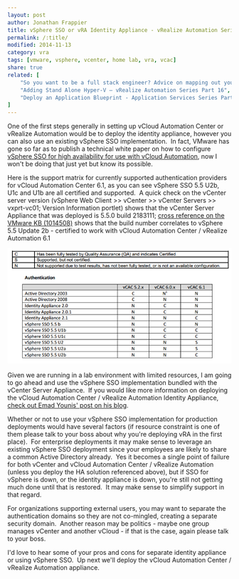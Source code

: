 ```yaml
---
layout: post
author: Jonathan Frappier
title: vSphere SSO or vRA Identity Appliance - vRealize Automation Series Part 1
permalink: /:title/
modified: 2014-11-13
category: vra
tags: [vmware, vsphere, vcenter, home lab, vra, vcac]
share: true
related: [
    "So you want to be a full stack engineer? Advice on mapping out your career", 
    "Adding Stand Alone Hyper-V – vRealize Automation Series Part 16", 
    "Deploy an Application Blueprint - Application Services Series Part 5"
]
---
```


One of the first steps generally in setting up vCloud Automation Center or vRealize Automation would be to deploy the identity appliance, however you can also use an existing vSphere SSO implementation.  In fact, VMware has gone so far as to publish a technical white paper on how to configure <a href="http://www.vmware.com/files/pdf/products/vCloud/VMW-vRealize-Automation-61-Deployment-Guide-HA-Configurations.pdf" target="_blank">vSphere SSO for high availability for use with vCloud Automation</a>, now I won't be doing that just yet but know its possible.

Here is the support matrix for currently supported authentication providers for vCloud Automation Center 6.1, as you can see vSphere SSO 5.5 U2b, U1c and U1b are all certified and supported.  A quick check on the vCenter server version (vSphere Web Client &gt;&gt; vCenter &gt;&gt; vCenter Servers &gt;&gt; vxprt-vc01; Version Information portlet) shows that the vCenter Server Appliance that was deployed is 5.5.0 build 2183111; <a href="http://kb.vmware.com/kb/1014508" target="_blank">cross reference on the VMware KB (1014508)</a> shows that the build number correlates to vSphere 5.5 Update 2b - certified to work with vCloud Automation Center / vRealize Automation 6.1

<img src="/images/fulls/vcac-vsphere-sso-support-matrix.png" class="fit image">

Given we are running in a lab environment with limited resources, I am going to go ahead and use the vSphere SSO implementation bundled with the vCenter Server Appliance.  If you would like more information on deploying the vCloud Automation Center / vRealize Automation Identity Appliance, <a href="http://emadyounis.com/vrealize-automation/vrealize-automation-6-1-formally-vcloud-automation-center-identity-appliance-deployment-configuration/" target="_blank">check out Emad Younis' post on his blog</a>.

Whether or not to use your vSphere SSO implementation for production deployments would have several factors (if resource constraint is one of them please talk to your boss about why you're deploying vRA in the first place).  For enterprise deployments it may make sense to leverage an existing vSphere SSO deployment since your employees are likely to share a common Active Directory already.  Yes it becomes a single point of failure for both vCenter and vCloud Automation Center / vRealize Automation (unless you deploy the HA solution referenced above), but if SSO for vSphere is down, or the identity appliance is down, you're still not getting much done until that is restored.  It may make sense to simplify support in that regard.

For organizations supporting external users, you may want to separate the authentication domains so they are not co-mingled, creating a separate security domain.  Another reason may be politics - maybe one group manages vCenter and another vCloud - if that is the case, again please talk to your boss.

I'd love to hear some of your pros and cons for separate identity appliance or using vSphere SSO.  Up next we'll deploy the vCloud Automation Center / vRealize Automation appliance.
